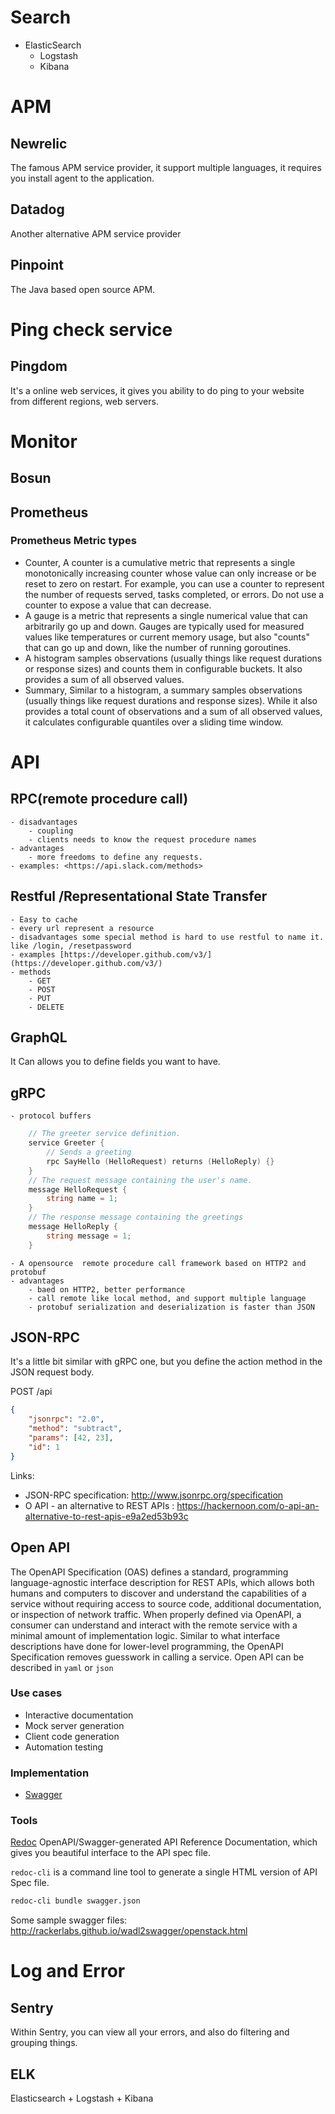 # Search

- ElasticSearch
	- Logstash
	- Kibana

# APM

## Newrelic

The famous APM service provider, it support multiple languages, it requires you install agent to the application.
## Datadog

Another alternative APM service provider
## Pinpoint

The Java based open source APM.

# Ping check service

## Pingdom
It's a online web services, it gives you ability to do ping to your website from different regions, web servers.

# Monitor

## Bosun

## Prometheus

### Prometheus Metric types

* Counter, A counter is a cumulative metric that represents a single monotonically increasing counter whose value can only increase or be reset to zero on restart. For example, you can use a counter to represent the number of requests served, tasks completed, or errors. Do not use a counter to expose a value that can decrease.
* A gauge is a metric that represents a single numerical value that can arbitrarily go up and down.
Gauges are typically used for measured values like temperatures or current memory usage, but also "counts" that can go up and down, like the number of running goroutines.
* A histogram samples observations (usually things like request durations or response sizes) and counts them in configurable buckets. It also provides a sum of all observed values.
* Summary, Similar to a histogram, a summary samples observations (usually things like request durations and response sizes). While it also provides a total count of observations and a sum of all observed values, it calculates configurable quantiles over a sliding time window.


# API

## RPC(remote procedure call)
	- disadvantages
		- coupling
		- clients needs to know the request procedure names
	- advantages
		- more freedoms to define any requests.
	- examples: <https://api.slack.com/methods>

## Restful /Representational State Transfer
	- Easy to cache
	- every url represent a resource
	- disadvantages some special method is hard to use restful to name it. like /login, /resetpassword
	- examples [https://developer.github.com/v3/](https://developer.github.com/v3/)
	- methods
		- GET
		- POST
		- PUT
        - DELETE

## GraphQL

 It Can allows you to define fields you want to have.

## gRPC
	- protocol buffers

```go
    // The greeter service definition.
    service Greeter {
        // Sends a greeting
        rpc SayHello (HelloRequest) returns (HelloReply) {}
    }
    // The request message containing the user's name.
    message HelloRequest {
        string name = 1;
    }
    // The response message containing the greetings
    message HelloReply {
        string message = 1;
    }
```
	- A opensource  remote procedure call framework based on HTTP2 and protobuf
	- advantages
		- baed on HTTP2, better performance
		- call remote like local method, and support multiple language
		- protobuf serialization and deserialization is faster than JSON

## JSON-RPC

It's a little bit similar with gRPC one, but you define the action method in the JSON request body.

POST /api
```json
{
    "jsonrpc": "2.0",
    "method": "subtract",
    "params": [42, 23],
    "id": 1
}
```
Links:
* JSON-RPC specification: <http://www.jsonrpc.org/specification>
* O API - an alternative to REST APIs
: <https://hackernoon.com/o-api-an-alternative-to-rest-apis-e9a2ed53b93c>

## Open API

The OpenAPI Specification (OAS) defines a standard, programming language-agnostic interface description for REST APIs, which allows both humans and computers to discover and understand the capabilities of a service without requiring access to source code, additional documentation, or inspection of network traffic. When properly defined via OpenAPI, a consumer can understand and interact with the remote service with a minimal amount of implementation logic. Similar to what interface descriptions have done for lower-level programming, the OpenAPI Specification removes guesswork in calling a service. Open API can be described in `yaml` or `json`

### Use cases

* Interactive documentation
* Mock server generation
* Client code generation
* Automation testing

### Implementation

* [Swagger](http://swagger.io)

### Tools

[Redoc](https://github.com/Rebilly/ReDoc) OpenAPI/Swagger-generated API Reference Documentation, which gives you beautiful interface to the API spec file.

`redoc-cli` is a command line tool to generate a single HTML version of API Spec file.

```bash
redoc-cli bundle swagger.json
```
Some sample swagger files: <http://rackerlabs.github.io/wadl2swagger/openstack.html>

# Log and Error

## Sentry

Within Sentry, you can view all your errors, and also do filtering and grouping things.

## ELK

Elasticsearch + Logstash + Kibana
